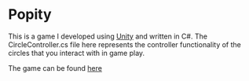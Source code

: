 # Popity
This is a game I developed using [Unity](https://unity3d.com/) and written in C#. The CircleController.cs file here represents the controller functionality of the circles that you interact with in game play. 

The game can be found [here](https://play.google.com/store/apps/details?id=com.beesneezestudios.popity&hl=en) 